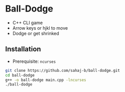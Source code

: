 # Ball-Dodge
- C++ CLI game
- Arrow keys or hjkl to move
- Dodge or get shrinked

## Installation
- Prerequisite: `ncurses`
```bash
git clone https://github.com/sahaj-b/ball-dodge.git
cd ball-dodge
g++ -o ball-dodge main.cpp -lncurses
./ball-dodge
```
